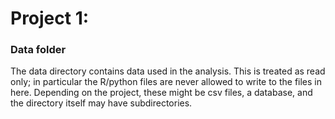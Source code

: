 # Project 1: 
### Data folder

The data directory contains data used in the analysis. This is treated as read only; in particular the R/python files are never allowed to write to the files in here. Depending on the project, these might be csv files, a database, and the directory itself may have subdirectories.
